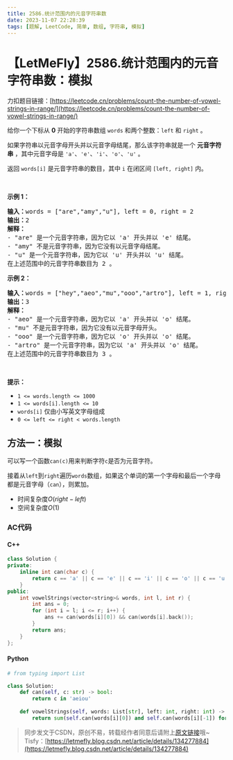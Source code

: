 ```yaml
---
title: 2586.统计范围内的元音字符串数
date: 2023-11-07 22:28:39
tags: [题解, LeetCode, 简单, 数组, 字符串, 模拟]
---
```


# 【LetMeFly】2586.统计范围内的元音字符串数：模拟

力扣题目链接：[https://leetcode.cn/problems/count-the-number-of-vowel-strings-in-range/](https://leetcode.cn/problems/count-the-number-of-vowel-strings-in-range/)

<p>给你一个下标从 <strong>0</strong> 开始的字符串数组 <code>words</code> 和两个整数：<code>left</code> 和 <code>right</code> 。</p>

<p>如果字符串以元音字母开头并以元音字母结尾，那么该字符串就是一个 <strong>元音字符串</strong> ，其中元音字母是 <code>'a'</code>、<code>'e'</code>、<code>'i'</code>、<code>'o'</code>、<code>'u'</code> 。</p>

<p>返回<em> </em><code>words[i]</code> 是元音字符串的数目，其中<em> </em><code>i</code> 在闭区间 <code>[left, right]</code> 内。</p>

<p>&nbsp;</p>

<p><strong>示例 1：</strong></p>

<pre>
<strong>输入：</strong>words = ["are","amy","u"], left = 0, right = 2
<strong>输出：</strong>2
<strong>解释：</strong>
- "are" 是一个元音字符串，因为它以 'a' 开头并以 'e' 结尾。
- "amy" 不是元音字符串，因为它没有以元音字母结尾。
- "u" 是一个元音字符串，因为它以 'u' 开头并以 'u' 结尾。
在上述范围中的元音字符串数目为 2 。
</pre>

<p><strong>示例 2：</strong></p>

<pre>
<strong>输入：</strong>words = ["hey","aeo","mu","ooo","artro"], left = 1, right = 4
<strong>输出：</strong>3
<strong>解释：</strong>
- "aeo" 是一个元音字符串，因为它以 'a' 开头并以 'o' 结尾。
- "mu" 不是元音字符串，因为它没有以元音字母开头。
- "ooo" 是一个元音字符串，因为它以 'o' 开头并以 'o' 结尾。
- "artro" 是一个元音字符串，因为它以 'a' 开头并以 'o' 结尾。
在上述范围中的元音字符串数目为 3 。
</pre>

<p>&nbsp;</p>

<p><strong>提示：</strong></p>

<ul>
	<li><code>1 &lt;= words.length &lt;= 1000</code></li>
	<li><code>1 &lt;= words[i].length &lt;= 10</code></li>
	<li><code>words[i]</code> 仅由小写英文字母组成</li>
	<li><code>0 &lt;= left &lt;= right &lt; words.length</code></li>
</ul>


    
## 方法一：模拟

可以写一个函数```can(c)```用来判断字符```c```是否为元音字符。

接着从```left```到```right```遍历```words```数组，如果这个单词的第一个字母和最后一个字母都是元音字母（```can```），则累加。

+ 时间复杂度$O(right - left)$
+ 空间复杂度$O(1)$

### AC代码

#### C++

```cpp
class Solution {
private:
    inline int can(char c) {
        return c == 'a' || c == 'e' || c == 'i' || c == 'o' || c == 'u';
    }
public:
    int vowelStrings(vector<string>& words, int l, int r) {
        int ans = 0;
        for (int i = l; i <= r; i++) {
            ans += can(words[i][0]) && can(words[i].back());
        }
        return ans;
    }
};
```

#### Python

```python
# from typing import List

class Solution:
    def can(self, c: str) -> bool:
        return c in 'aeiou'
    
    def vowelStrings(self, words: List[str], left: int, right: int) -> int:
        return sum(self.can(words[i][0]) and self.can(words[i][-1]) for i in range(left, right + 1))
```

> 同步发文于CSDN，原创不易，转载经作者同意后请附上[原文链接](https://blog.letmefly.xyz/2023/11/07/LeetCode%202586.%E7%BB%9F%E8%AE%A1%E8%8C%83%E5%9B%B4%E5%86%85%E7%9A%84%E5%85%83%E9%9F%B3%E5%AD%97%E7%AC%A6%E4%B8%B2%E6%95%B0/)哦~
> Tisfy：[https://letmefly.blog.csdn.net/article/details/134277884](https://letmefly.blog.csdn.net/article/details/134277884)
